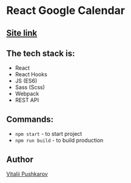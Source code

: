 # React Google Calendar

## [Site link](https://calendar-vitalekp.netlify.app/)

## The tech stack is:

- React
- React Hooks
- JS (ES6)
- Sass (Scss)
- Webpack
- REST API

## Commands:

- `npm start` - to start project
- `npm run build` - to build production

## Author

[Vitalii Pushkarov](https://github.com/vitalekp)
